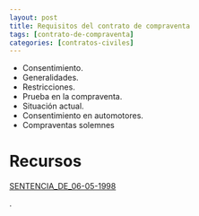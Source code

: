 ```yaml
---
layout: post
title: Requisitos del contrato de compraventa
tags: [contrato-de-compraventa]
categories: [contratos-civiles]
---
```


- Consentimiento.
- Generalidades.
- Restricciones.
- Prueba en la compraventa.
- Situación actual.
- Consentimiento en automotores.
- Compraventas solemnes

<!-- more -->
# Recursos

[SENTENCIA_DE_06-05-1998](/assets/documentos/contratos-compraventa/SENTENCIA_DE_06-05-1998.doc)



.

 

